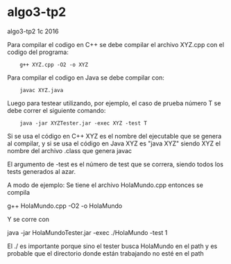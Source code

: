 # algo3-tp2
algo3-tp2 1c 2016

Para compilar el codigo en C++ se debe compilar el archivo XYZ.cpp con el codigo del programa:

        g++ XYZ.cpp -O2 -o XYZ

Para compilar el codigo en Java se debe compilar con:

        javac XYZ.java

Luego para testear utilizando, por ejemplo, el caso de prueba número T se debe correr el siguiente comando:

        java -jar XYZTester.jar -exec XYZ -test T

Si se usa el código en C++ XYZ es el nombre del ejecutable que se genera al compilar, y si se usa el código en Java XYZ es "java XYZ" siendo XYZ el nombre del archivo .class que genera javac

El argumento de -test es el número de test que se correra, siendo todos los tests generados al azar.

A modo de ejemplo: Se tiene el archivo HolaMundo.cpp entonces se compila

g++ HolaMundo.cpp -O2 -o HolaMundo

Y se corre con

java -jar HolaMundoTester.jar -exec ./HolaMundo -test 1

El ./ es importante porque sino el tester busca HolaMundo en el path y es probable que el directorio donde están trabajando no esté en el path
